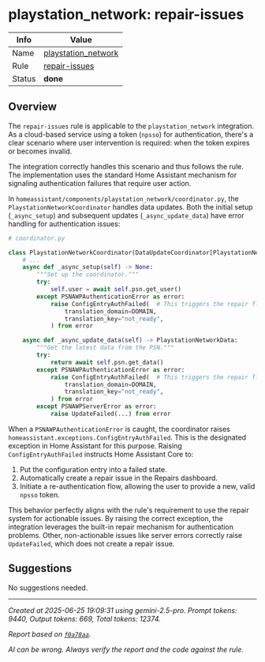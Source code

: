 # playstation_network: repair-issues

| Info   | Value                                                                    |
|--------|--------------------------------------------------------------------------|
| Name   | [playstation_network](https://www.home-assistant.io/integrations/playstation_network/) |
| Rule   | [repair-issues](https://developers.home-assistant.io/docs/core/integration-quality-scale/rules/repair-issues)                                                     |
| Status | **done**                                                                 |

## Overview

The `repair-issues` rule is applicable to the `playstation_network` integration. As a cloud-based service using a token (`npsso`) for authentication, there's a clear scenario where user intervention is required: when the token expires or becomes invalid.

The integration correctly handles this scenario and thus follows the rule. The implementation uses the standard Home Assistant mechanism for signaling authentication failures that require user action.

In `homeassistant/components/playstation_network/coordinator.py`, the `PlaystationNetworkCoordinator` handles data updates. Both the initial setup (`_async_setup`) and subsequent updates (`_async_update_data`) have error handling for authentication issues:

```python
# coordinator.py

class PlaystationNetworkCoordinator(DataUpdateCoordinator[PlaystationNetworkData]):
    # ...
    async def _async_setup(self) -> None:
        """Set up the coordinator."""
        try:
            self.user = await self.psn.get_user()
        except PSNAWPAuthenticationError as error:
            raise ConfigEntryAuthFailed(  # This triggers the repair flow
                translation_domain=DOMAIN,
                translation_key="not_ready",
            ) from error

    async def _async_update_data(self) -> PlaystationNetworkData:
        """Get the latest data from the PSN."""
        try:
            return await self.psn.get_data()
        except PSNAWPAuthenticationError as error:
            raise ConfigEntryAuthFailed(  # This triggers the repair flow
                translation_domain=DOMAIN,
                translation_key="not_ready",
            ) from error
        except PSNAWPServerError as error:
            raise UpdateFailed(...) from error
```

When a `PSNAWPAuthenticationError` is caught, the coordinator raises `homeassistant.exceptions.ConfigEntryAuthFailed`. This is the designated exception in Home Assistant for this purpose. Raising `ConfigEntryAuthFailed` instructs Home Assistant Core to:
1.  Put the configuration entry into a failed state.
2.  Automatically create a repair issue in the Repairs dashboard.
3.  Initiate a re-authentication flow, allowing the user to provide a new, valid `npsso` token.

This behavior perfectly aligns with the rule's requirement to use the repair system for actionable issues. By raising the correct exception, the integration leverages the built-in repair mechanism for authentication problems. Other, non-actionable issues like server errors correctly raise `UpdateFailed`, which does not create a repair issue.

## Suggestions

No suggestions needed.

---

_Created at 2025-06-25 19:09:31 using gemini-2.5-pro. Prompt tokens: 9440, Output tokens: 669, Total tokens: 12374._

_Report based on [`f0a78aa`](https://github.com/home-assistant/core/tree/f0a78aadbe1ed91862f40c87da69b37962c1f0d7)._

_AI can be wrong. Always verify the report and the code against the rule._
